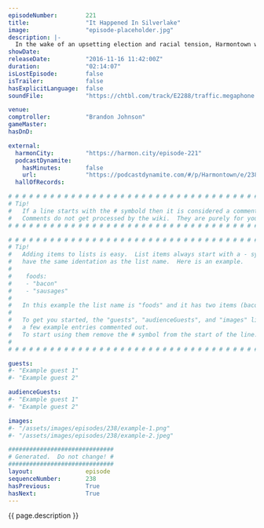 ```yaml
---
episodeNumber:        221
title:                "It Happened In Silverlake"
image:                "episode-placeholder.jpg"
description: |-
  In the wake of an upsetting election and racial tension, Harmontown welcomes the Avenger's Elizabeth Olsen, Rick and Morty's Brandon Johnson and our first musical guest ever Babes to suss it all out. Ha-ha-ha ha-ha ha ha-ha.
showDate:             
releaseDate:          "2016-11-16 11:42:00Z"
duration:             "02:14:07"
isLostEpisode:        false
isTrailer:            false
hasExplicitLanguage:  false
soundFile:            "https://chtbl.com/track/E2288/traffic.megaphone.fm/STA6470253579.mp3"

venue:                
comptroller:          "Brandon Johnson"
gameMaster:           
hasDnD:               

external:
  harmonCity:         "https://harmon.city/episode-221"
  podcastDynamite:
    hasMinutes:       false
    url:              "https://podcastdynamite.com/#/p/Harmontown/e/238/221"
  hallOfRecords:      

# # # # # # # # # # # # # # # # # # # # # # # # # # # # # # # # # # # # # # # # # # # # #
# Tip!
#   If a line starts with the # symbold then it is considered a comment.
#   Comments do not get processed by the wiki.  They are purely for your information.
# # # # # # # # # # # # # # # # # # # # # # # # # # # # # # # # # # # # # # # # # # # # #

# # # # # # # # # # # # # # # # # # # # # # # # # # # # # # # # # # # # # # # # # # # # #
# Tip!
#   Adding items to lists is easy.  List items always start with a - symbol and have
#   have the same identation as the list name.  Here is an example.
#
#    foods:
#    - "bacon"
#    - "sausages"
#
#   In this example the list name is "foods" and it has two items (bacon, and sausages).
#
#   To get you started, the "guests", "audienceGuests", and "images" lists below have
#   a few example entries commented out.
#   To start using them remove the # symbol from the start of the line.
#
# # # # # # # # # # # # # # # # # # # # # # # # # # # # # # # # # # # # # # # # # # # # #

guests:
#- "Example guest 1"
#- "Example guest 2"

audienceGuests:
#- "Example guest 1"
#- "Example guest 2"

images:
#- "/assets/images/episodes/238/example-1.png"
#- "/assets/images/episodes/238/example-2.jpeg"

##############################
# Generated.  Do not change! #
##############################
layout:               episode
sequenceNumber:       238
hasPrevious:          True
hasNext:              True
---
```


<!-- The episode description will be rendered here -->
{{ page.description }}

<!-- Add your content BELOW here -->
<!-- vvvvvvvvvvvvvvvvvvvvvvvvvvv -->




<!-- ^^^^^^^^^^^^^^^^^^^^^^^^^^^ -->
<!-- Add your content ABOVE here -->

<!-- The episode gallery will be rendered here -->